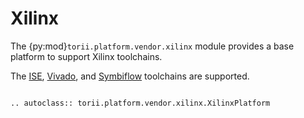 # Xilinx


The {py:mod}`torii.platform.vendor.xilinx` module provides a base platform to support Xilinx toolchains.

The [ISE], [Vivado], and [Symbiflow] toolchains are supported.

```{eval-rst}

.. autoclass:: torii.platform.vendor.xilinx.XilinxPlatform

```

[ISE]:　https://www.xilinx.com/products/design-tools/ise-design-suite.html
[Vivado]:　https://www.xilinx.com/products/design-tools/vivado.html
[Symbiflow]:　https://f4pga.readthedocs.io/projects/prjxray/en/latest/
